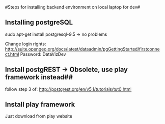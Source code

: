 #Steps for installing backend environment on local laptop for dev#
## Installing postgreSQL ##
sudo apt-get install postgresql-9.5 -> no problems

Change login rights:
http://suite.opengeo.org/docs/latest/dataadmin/pgGettingStarted/firstconnect.html
Password: DataVizDev

## Install postgREST -> Obsolete, use play framework instead##
follow step 3 of:
http://postgrest.org/en/v5.1/tutorials/tut0.html

## Install play framework ##

Just download from play website